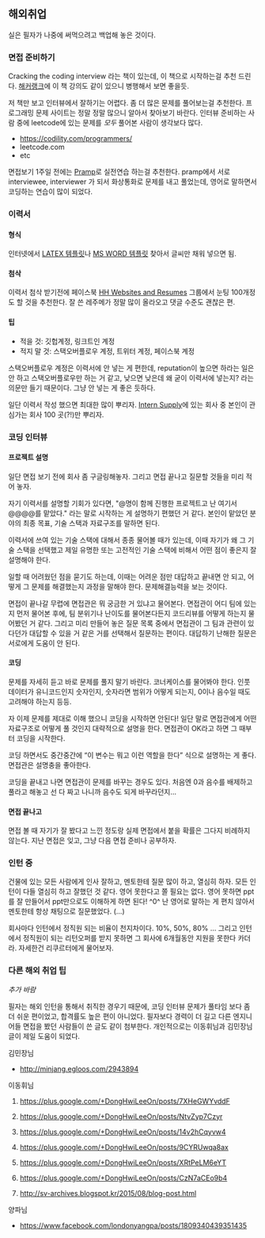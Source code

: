 ## 해외취업

실은 필자가 나중에 써먹으려고 백업해 놓은 것이다.

### 면접 준비하기

Cracking the coding interview 라는 책이 있는데, 이 책으로 시작하는걸 추천 드린다. [해커랭크](https://www.hackerrank.com/)에 이 책 강의도 같이 있으니 병행해서 보면 좋을듯.

저 책만 보고 인터뷰에서 잘하기는 어렵다. 좀 더 많은 문제를 풀어보는걸 추천한다. 프로그래밍 문제 사이트는 정말 정말 많으니 알아서 찾아보기 바란다. 인터뷰 준비하는 사람 중에 leetcode에 있는 문제를 *모두* 풀어본 사람이 생각보다 많다.

* https://codility.com/programmers/
* leetcode.com
*  etc

면접보기 1주일 전에는 [Pramp](https://www.pramp.com/)로 실전연습 하는걸 추천한다.
pramp에서 서로 interviewee, interviewer 가 되서 화상통화로 문제를 내고 풀었는데, 영어로 말하면서 코딩하는 연습이 많이 되었다.


### 이력서

#### 형식

인터넷에서 [LATEX 템플릿](https://www.sharelatex.com/templates/cv-or-resume)나 [MS WORD 템플릿](https://templates.office.com/en-us/Resumes-and-Cover-Letters) 찾아서 글씨만 채워 넣으면 됨.

#### 첨삭

이력서 첨삭 받기전에 페이스북 [HH Websites and Resumes](https://www.facebook.com/groups/1487708811477672/) 그룹에서 눈팅 100개정도 할 것을 추천한다. 잘 쓴 레주메가 정말 많이 올라오고 댓글 수준도 괜찮은 편.

#### 팁

* 적을 것: 깃헙계정, 링크트인 계정
* 적지 말 것: 스택오버플로우 계정, 트위터 계정, 페이스북 계정

스택오버플로우 계정은 이력서에 안 넣는 게 편한데, reputation이 높으면 하라는 일은 안 하고 스택오버플로우만 하는 거 같고, 낮으면 낮은데 왜 굳이 이력서에 넣는지? 라는 의문만 들기 때문이다. 그냥 안 넣는 게 좋은 듯하다.

일단 이력서 작성 했으면 최대한 많이 뿌리자. [Intern Supply](http://www.intern.supply/)에 있는 회사 중 본인이 관심가는 회사 100 곳(?!)만 뿌리자.

### 코딩 인터뷰

#### 프로젝트 설명

일단 면접 보기 전에 회사 좀 구글링해놓자. 그리고 면접 끝나고 질문할 것들을 미리 적어 놓자.

자기 이력서를 설명할 기회가 있다면, "@명이 함께 진행한 프로젝트고 난 여기서 @@@@를 맡았다." 라는 말로 시작하는 게 설명하기 편했던 거 같다. 본인이 맡았던 분야의 최종 목표, 기술 스택과 자료구조를 말하면 된다.

이력서에 쓰여 있는 기술 스택에 대해서 종종 물어볼 때가 있는데, 이때 자기가 왜 그 기술 스택을 선택했고 제일 유명한 또는 고전적인 기술 스택에 비해서 어떤 점이 좋은지 잘 설명해야 한다.

일할 때 어려웠던 점을 묻기도 하는데, 이때는 어려운 점만 대답하고 끝내면 안 되고, 어떻게 그 문제를 해결했는지 과정을 말해야 한다. 문제해결능력을 보는 것이다.

면접이 끝나갈 무렵에 면접관은 뭐 궁금한 거 있냐고 물어본다. 면접관이 어디 팀에 있는지 먼저 물어본 후에, 팀 분위기나 난이도를 물어본다든지 코드리뷰를 어떻게 하는지 물어봤던 거 같다. 그리고 미리 만들어 놓은 질문 목록 중에서 면접관이 그 팀과 관련이 있다던가 대답할 수 있을 거 같은 거를 선택해서 질문하는 편이다. 대답하기 난해한 질문은 서로에게 도움이 안 된다.

#### 코딩

문제를 자세히 듣고 바로 문제를 풀지 말기 바란다. 코너케이스를 물어봐야 한다. 인풋 데이터가 유니코드인지 숫자인지, 숫자라면 범위가 어떻게 되는지, 0이나 음수일 때도 고려해야 하는지 등등.

자 이제 문제를 제대로 이해 했으니 코딩을 시작하면 안된다! 일단 말로 면접관에게  어떤 자료구조로 어떻게 풀 것인지 대략적으로 설명을 한다. 면접관이 OK라고 하면 그 때부터 코딩을 시작한다.

코딩 하면서도 중간중간에 “이 변수는 뭐고 이런 역할을 한다” 식으로 설명하는 게 좋다. 면접관은 설명충을 좋아한다.

코딩을 끝내고 나면 면접관이 문제를 바꾸는 경우도 있다. 처음엔 0과 음수를 배제하고 풀라고 해놓고 선 다 짜고 나니까 음수도 되게 바꾸라던지…

#### 면접 끝나고

면접 볼 때 자기가 잘 봤다고 느낀 정도랑 실제 면접에서 붙을 확률은 그다지 비례하지 않는다. 지난 면접은 잊고, 그냥 다음 면접 준비나 공부하자.

### 인턴 중

건물에 있는 모든 사람에게 인사 잘하고, 멘토한테 질문 많이 하고, 열심히 하자. 모든 인턴이 다들 열심히 하고 잘했던 것 같다. 영어 못한다고 쫄 필요는 없다. 영어 못하면 ppt를 잘 만들어서 ppt만으로도 이해하게 하면 된다! ^0^ 난 영어로 말하는 게 편치 않아서 멘토한테 항상 채팅으로 질문했었다. (…)

회사마다 인턴에서 정직원 되는 비율이 천지차이다. 10%, 50%, 80% … 그리고 인턴에서 정직원이 되는 리턴오퍼를 받지 못하면 그 회사에 6개월동안 지원을 못한다 카더라. 자세한건 리쿠르터에게 물어보자.

### 다른 해외 취업 팁

*추가 바람*

필자는 해외 인턴을 통해서 취직한 경우기 때문에, 코딩 인터뷰 문제가 풀타임 보다 좀 더 쉬운 편이었고, 합격률도 높은 편이 아니었다. 필자보다 경력이 더 길고 다른 엔지니어들 면접을 봤던 사람들이 쓴 글도 같이 첨부한다. 개인적으로는 이동휘님과 김민장님 글이 제일 도움이 되었다.

김민장님

* http://minjang.egloos.com/2943894
 
이동휘님

1. https://plus.google.com/+DongHwiLeeOn/posts/7XHeGWYvddF

2. https://plus.google.com/+DongHwiLeeOn/posts/NtvZyp7Czyr

3. https://plus.google.com/+DongHwiLeeOn/posts/14v2hCqyvw4

4. https://plus.google.com/+DongHwiLeeOn/posts/9CYRUwqa8ax

5. https://plus.google.com/+DongHwiLeeOn/posts/XRtPeLM6eYT

6. https://plus.google.com/+DongHwiLeeOn/posts/CzN7aCEo9b4

7. http://sv-archives.blogspot.kr/2015/08/blog-post.html

양파님 

* https://www.facebook.com/londonyangpa/posts/1809340439351435

